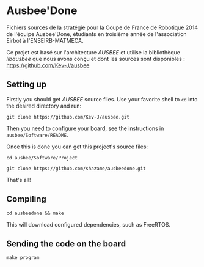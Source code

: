 Ausbee'Done
===========

Fichiers sources de la stratégie pour la Coupe de France de Robotique 2014 de
l'équipe Ausbee'Done, étudiants en troisième année de l'association Eirbot à
l'ENSEIRB-MATMECA.

Ce projet est basé sur l'architecture *AUSBEE* et utilise la bibliothèque
*libausbee* que nous avons conçu et dont les sources sont disponibles : https://github.com/Kev-J/ausbee

Setting up
----------

Firstly you should get *AUSBEE* source files. Use your favorite shell to `cd`
into the desired directory and run:

`git clone https://github.com/Kev-J/ausbee.git`

Then you need to configure your board, see the instructions in
`ausbee/Software/README`.

Once this is done you can get this project's source files:

`cd ausbee/Software/Project`

`git clone https://github.com/shazame/ausbeedone.git`

That's all!

Compiling
---------

`cd ausbeedone && make`

This will download configured dependencies, such as FreeRTOS.

Sending the code on the board
-----------------------------

`make program`
